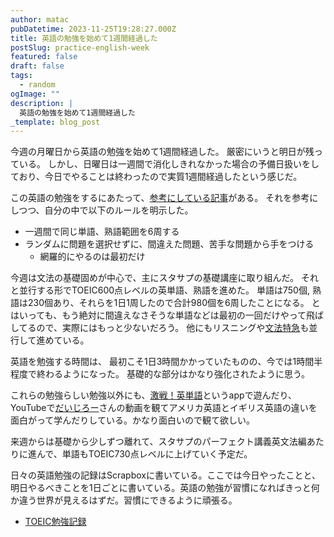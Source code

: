 ```yaml
---
author: matac
pubDatetime: 2023-11-25T19:28:27.000Z
title: 英語の勉強を始めて1週間経過した
postSlug: practice-english-week
featured: false
draft: false
tags:
  - random
ogImage: ""
description: |
  英語の勉強を始めて1週間経過した
_template: blog_post
---
```


今週の月曜日から英語の勉強を始めて1週間経過した。
厳密にいうと明日が残っている。
しかし、日曜日は一週間で消化しきれなかった場合の予備日扱いをしており、今日でやることは終わったので実質1週間経過したという感じだ。

この英語の勉強をするにあたって、[参考にしている記事](https://qiita.com/mohki7/items/76b4cdda669bce548511)がある。
それを参考にしつつ、自分の中で以下のルールを明示した。

- 一週間で同じ単語、熟語範囲を6周する
- ランダムに問題を選択せずに、間違えた問題、苦手な問題から手をつける
  - 網羅的にやるのは最初だけ

今週は文法の基礎固めが中心で、主にスタサプの基礎講座に取り組んだ。
それと並行する形でTOEIC600点レベルの英単語、熟語を進めた。
単語は750個, 熟語は230個あり、それらを1日1周したので合計980個を6周したことになる。
とはいっても、もう絶対に間違えなさそうな単語などは最初の一回だけやって飛ばしてるので、実際にはもっと少ないだろう。
他にもリスニングや[文法特急](https://amzn.asia/d/h0dViJ4)も並行して進めている。

英語を勉強する時間は、
最初こそ1日3時間かかっていたものの、今では1時間半程度で終わるようになった。
基礎的な部分はかなり強化されたように思う。

これらの勉強らしい勉強以外にも、[激戦！英単語](https://apps.apple.com/jp/app/%E6%BF%80%E6%88%A6-%E8%8B%B1%E5%8D%98%E8%AA%9E/id1665414977)というappで遊んだり、YouTubeで[だいじろー](https://www.youtube.com/@daijirojp)さんの動画を観てアメリカ英語とイギリス英語の違いを面白がって学んだりしている。かなり面白いので観て欲しい。

来週からは基礎から少しずつ離れて、スタサプのパーフェクト講義英文法編あたりに進んで、単語もTOEIC730点レベルに上げていく予定だ。

日々の英語勉強の記録はScrapboxに書いている。ここでは今日やったことと、明日やるべきことを1日ごとに書いている。英語の勉強が習慣になればきっと何か違う世界が見えるはずだ。習慣にできるように頑張る。

- [TOEIC勉強記録](https://scrapbox.io/matac/TOEIC%E5%8B%89%E5%BC%B7%E8%A8%98%E9%8C%B2)
